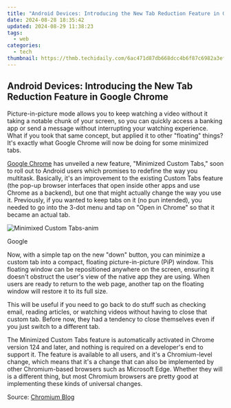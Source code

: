 ```yaml
---
title: "Android Devices: Introducing the New Tab Reduction Feature in Google Chrome"
date: 2024-08-28 18:35:42
updated: 2024-08-29 11:38:23
tags:
  - web
categories:
  - tech
thumbnail: https://thmb.techidaily.com/6ac471d87db668dcc4b6f87c6982a3ef4bb37e3fbffe0068ce8a47124a8a8199.jpg
---
```


## Android Devices: Introducing the New Tab Reduction Feature in Google Chrome

Picture-in-picture mode allows you to keep watching a video without it taking a notable chunk of your screen, so you can quickly access a banking app or send a message without interrupting your watching experience. What if you took that same concept, but applied it to other "floating" things? It's exactly what Google Chrome will now be doing for some minimized tabs.

[Google Chrome](https://android-pokemon-go.techidaily.com/how-does-the-stardust-trade-cost-in-pokemon-go-on-tecno-camon-20-pro-5g-drfone-by-drfone-virtual-android/) has unveiled a new feature, "Minimized Custom Tabs," soon to roll out to Android users which promises to redefine the way you multitask. Basically, it's an improvement to the existing Custom Tabs feature (the pop-up browser interfaces that open inside other apps and use Chrome as a backend), but one that might actually change the way you use it. Previously, if you wanted to keep tabs on it (no pun intended), you needed to go into the 3-dot menu and tap on "Open in Chrome" so that it became an actual tab.

![Minimixed Custom Tabs-anim](https://static1.howtogeekimages.com/wordpress/wp-content/uploads/2024/05/minimixed-custom-tabs-anim.gif) 

Google 

 Now, with a simple tap on the new "down" button, you can minimize a custom tab into a compact, floating picture-in-picture (PiP) window. This floating window can be repositioned anywhere on the screen, ensuring it doesn't obstruct the user's view of the native app they are using. When users are ready to return to the web page, another tap on the floating window will restore it to its full size.

 This will be useful if you need to go back to do stuff such as checking email, reading articles, or watching videos without having to close that custom tab. Before now, they had a tendency to close themselves even if you just switch to a different tab.

 The Minimized Custom Tabs feature is automatically activated in Chrome version 124 and later, and nothing is required on a developer's end to support it. The feature is available to all users, and it's a Chromium-level change, which means that it's a change that can also be implemented by other Chromium-based browsers such as Microsoft Edge. Whether they will is a different thing, but most Chromium browsers are pretty good at implementing these kinds of universal changes.

 Source: [Chromium Blog](https://blog.chromium.org/2024/05/multi-tasking-with-minimized-custom-tabs.html)

<ins class="adsbygoogle"
     style="display:block"
     data-ad-format="autorelaxed"
     data-ad-client="ca-pub-7571918770474297"
     data-ad-slot="1223367746"></ins>



<ins class="adsbygoogle"
     style="display:block"
     data-ad-client="ca-pub-7571918770474297"
     data-ad-slot="8358498916"
     data-ad-format="auto"
     data-full-width-responsive="true"></ins>
